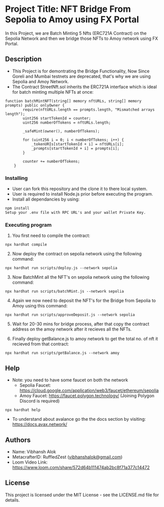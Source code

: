# Project Title: NFT Bridge From Sepolia to Amoy using FX Portal

In this Project, we are Batch Minting 5 Nfts (ERC721A Contract) on the Sepolia Network and then we bridge those NFTs to Amoy network using FX Portal.


## Description

* This Project is for demontrating the Bridge Functionality, Now Since Goreli and Mumbai testnets are deprecated, that's why we are using Sepolia and Amoy Network. 
* The Contract StreetNft.sol inherits the ERC721A interface which is ideal for batch minting multiple NFTs at once:
```shell
function batchMintNFT(string[] memory nftURLs, string[] memory prompts) public onlyOwner {
        require(nftURLs.length == prompts.length, "Mismatched arrays length");
        uint256 startTokenId = counter;
        uint256 numberOfTokens = nftURLs.length;

        _safeMint(owner(), numberOfTokens);

        for (uint256 i = 0; i < numberOfTokens; i++) {
            _tokenURIs[startTokenId + i] = nftURLs[i];
            _prompts[startTokenId + i] = prompts[i];
        }

        counter += numberOfTokens;
    }
```


### Installing
* User can fork this repository and the clone it to there local system. 
* User is required to install Node.js prior before executing the program.
*   Install all dependancies by using:
```shell
npm install
Setup your .env file with RPC URL's and your wallet Private Key.
```
### Executing program

1. You first need to compile the contract:
```shell
npx hardhat compile
```

2. Now deploy the contract on sepolia network using the following command:
```shell
npx hardhat run scripts/deploy.js --network sepolia
```

3. Now BatchMint all the NFT's on sepolia network using the following command:
```shell
npx hardhat run scripts/batchMint.js --network sepolia
```
4. Again we now need to deposit the NFT's for the Bridge from Sepolia to Amoy using this command:
```shell
npx hardhat run scripts/approveDeposit.js --network sepolia
```
5. Wait for 20-30 mins for bridge process, after that copy the contract address on the amoy network after it recieves all the NFTs.

6. Finally deploy getBalance.js to amoy network to get the total no. of nft it recieved from that contract:
```shell
npx hardhat run scripts/getBalance.js --network amoy
```
## Help

* Note: you need to have some faucet on both the network
    * Sepolia Faucet: https://cloud.google.com/application/web3/faucet/ethereum/sepolia
    * Amoy Faucet: https://faucet.polygon.technology/ (Joining Polygon Discord is required)
```
npx hardhat help
```
* To understand about avalance go the the docs section by visiting: https://docs.avax.network/
## Authors

* Name: Vibhansh Alok
* MetacrafterID: RuffledZest (vibhanshalok@gmail.com)
* Loom Video Link: https://www.loom.com/share/572d64b111474ab2bc8f71a377c14472

## License

This project is licensed under the MIT License - see the LICENSE.md file for details.